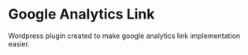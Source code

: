 # Google Analytics Link
Wordpress plugin created to make google analytics link implementation easier.
